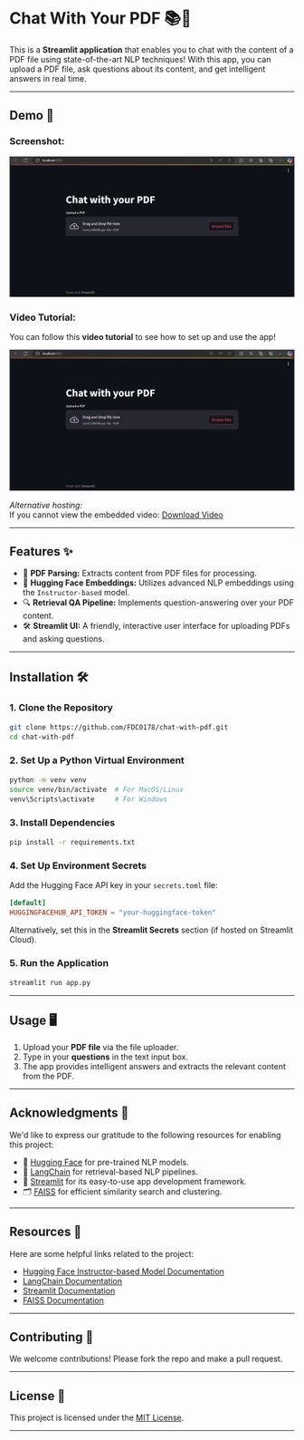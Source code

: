 # Chat With Your PDF 📚🤖

This is a **Streamlit application** that enables you to chat with the content of a PDF file using state-of-the-art NLP techniques! With this app, you can upload a PDF file, ask questions about its content, and get intelligent answers in real time.

---

## Demo 🚀

### Screenshot:
![App Screenshot](assets/app-face.png "Chat With Your PDF Application")

### Video Tutorial:
You can follow this **video tutorial** to see how to set up and use the app!

[![Watch the video](assets/app-face.png)](assets/demo_tutorial.mp4)

*Alternative hosting:*  
If you cannot view the embedded video: [Download Video](assets/demo_tutorial.mp4)  

---

## Features ✨

- 📓 **PDF Parsing:** Extracts content from PDF files for processing.
- 🤗 **Hugging Face Embeddings:** Utilizes advanced NLP embeddings using the `Instructor-based` model.
- 🔍 **Retrieval QA Pipeline:** Implements question-answering over your PDF content.
- 🛠 **Streamlit UI:** A friendly, interactive user interface for uploading PDFs and asking questions.
  
---

## Installation 🛠️

### 1. Clone the Repository
```bash
git clone https://github.com/FDC0178/chat-with-pdf.git
cd chat-with-pdf
```

### 2. Set Up a Python Virtual Environment
```bash
python -m venv venv
source venv/bin/activate  # For MacOS/Linux
venv\Scripts\activate     # For Windows
```

### 3. Install Dependencies
```bash
pip install -r requirements.txt
```

### 4. Set Up Environment Secrets
Add the Hugging Face API key in your `secrets.toml` file:
```toml
[default]
HUGGINGFACEHUB_API_TOKEN = "your-huggingface-token"
```

Alternatively, set this in the **Streamlit Secrets** section (if hosted on Streamlit Cloud).

### 5. Run the Application
```bash
streamlit run app.py
```

---

## Usage 🖥️

1. Upload your **PDF file** via the file uploader.
2. Type in your **questions** in the text input box.
3. The app provides intelligent answers and extracts the relevant content from the PDF.

---

## Acknowledgments 🙏

We'd like to express our gratitude to the following resources for enabling this project:

- 🤗 [Hugging Face](https://huggingface.co/) for pre-trained NLP models.
- 📓 [LangChain](https://github.com/hwchase17/langchain) for retrieval-based NLP pipelines.
- 🎨 [Streamlit](https://streamlit.io/) for its easy-to-use app development framework.
- 🗂 [FAISS](https://faiss.ai/) for efficient similarity search and clustering.

---

## Resources 📖

Here are some helpful links related to the project:

- [Hugging Face Instructor-based Model Documentation](https://huggingface.co/hkunlp/instructor-base)
- [LangChain Documentation](https://python.langchain.com/en/latest/index.html)
- [Streamlit Documentation](https://docs.streamlit.io/)
- [FAISS Documentation](https://github.com/facebookresearch/faiss)

---

## Contributing 🧬

We welcome contributions! Please fork the repo and make a pull request.

---

## License 📜

This project is licensed under the [MIT License](LICENSE).

---
